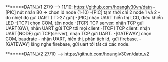 *******DATN_V1
27/9 --> 11/10: 
https://github.com/hoanglv30vn/datn
-[PIC] nút nhấn B0 -> chọn id node (1-10) 
-[PIC] tạm thời chỉ 2 node 1 và 2 - đo nhiệt độ gửi UART ( T>27 gửi) 
-[PIC] nhận UART hiển thị LCD, điều khiển LED 
-[TCP] chọn COM, tên node 
-[TCP] TCP server: nhận TCP gửi UART(GW), nhận UART gửi TCP tới mọi client 
-[TCP] TCP client: nhận UART(NODE) gửi TCP(server), nhận TCP gửi UART. 
-[GATEWAY] chọn COM, baudrate - nhận UART, hiển thị, phân tích id, gửi firebase. 
-[GATEWAY] lắng nghe firebase, gửi uart tới tất cả các node.


*******DATN_V2
27/10 -->
https://github.com/hoanglv30vn/datn_v2
